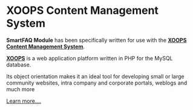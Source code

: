 # XOOPS Content Management System

**SmartFAQ Module** has been specifically written for use with the [**XOOPS Content Management System**](http://xoops.org).

[**XOOPS**](http://xoops.org) is a web application platform written in PHP for the MySQL database.

Its object orientation makes it an ideal tool for developing small or large community websites, intra company and corporate portals, weblogs and much more

[Learn more....](http://xoops.org/modules/wfchannel/)

